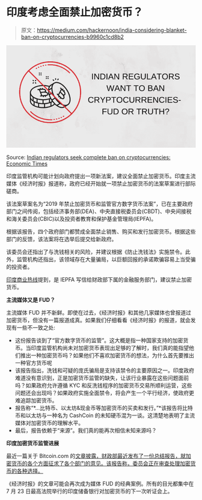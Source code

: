 # 印度考虑全面禁止加密货币？

> 原文：<https://medium.com/hackernoon/india-considering-blanket-ban-on-cryptocurrencies-b9960c1cd8b2>

![](img/15310e168accbbf9a717a9388c7c4be4.png)

Source: [Indian regulators seek complete ban on cryptocurrencies: Economic Times](https://cryptodost.io/news/indian-regulators-seek-complete-ban-on-cryptocurrencies-economic-times.html)

印度监管机构可能计划向政府提出一项新法案，建议全面禁止加密货币。印度主流媒体《经济时报》报道称，政府已经开始就一项禁止加密货币的法案草案进行部际磋商。

该法案草案名为“2019 年禁止加密货币和监管官方数字货币法案”，已在主要政府部门之间传阅，包括经济事务部(DEA)、中央直接税委员会(CBDT)、中央间接税和海关委员会(CBIC)以及投资者教育和保护基金管理局(IEPFA)。

根据该报告，四个政府部门都赞成全面禁止销售、购买和发行加密货币。根据这些部门的反馈，该法案将在选举后提交给新政府。

该委员会还指出了与洗钱相关的风险，并建议根据《防止洗钱法》实施禁令。此外，监管机构还指出，该领域存在大量骗局，以巨额回报的承诺欺骗容易上当受骗的投资者。

[印度商业热线](https://www.thehindubusinessline.com/markets/forex/investor-protection-forum-bats-for-ban-on-cryptocurrencies/article26944100.ece)提到，是 IEPFA 写信给财政部下属的金融服务部门，建议禁止加密货币。

**主流媒体又是 FUD？**

主流媒体 FUD 并不新鲜。即使在过去，《经济时报》和其他几家媒体也曾报道过加密货币，但没有一篇报道成真。如果我们仔细看看《经济时报》的报道，就会发现有一些不一致之处:

*   这份报告谈到了“官方数字货币的监管”。这大概是指一种国家支持的加密货币。当印度监管机构尚未对加密货币表现出足够的了解时，我们真的能指望他们推出一种加密货币吗？如果他们不喜欢加密货币的想法，为什么首先要推出一种官方货币呢
*   该报告指出，洗钱和可疑的庞氏骗局是支持该禁令的主要原因之一。印度政府难道没有意识到，正是加密货币监管的缺失，让该行业暴露在这些问题面前吗？如果政府允许遵循 KYC 和反洗钱程序的加密货币交易所顺利运营，这些问题还会出现吗？如果政府实施全面禁令，将会产生一个平行经济，使政府更难追踪加密货币。
*   报告称“*…比特币、以太坊&现金币等加密货币的买卖和发行。”*该报告将比特币和以太坊与一种名为 CashCoin 的未知硬币混为一谈。这清楚地表明了主流媒体对加密货币的理解水平。
*   最后，报告依赖于“来源”。我们真的能再次相信未知来源吗？

**印度加密货币监管进展**

最近一篇关于 Bitcoin.com 的[文章披露，财政部最近发布了一份总结报告，就加密货币的各个方面征求了各个部门的意见。该报告称，委员会正在审查处理加密货币的各种选择。](https://news.bitcoin.com/india-progressing-crypto-regulation/)

《经济时报》的文章可能会再次成为媒体 FUD 的经典案例。所有的目光都集中在 7 月 23 日最高法院举行的印度储备银行对加密货币的下一次听证会上。